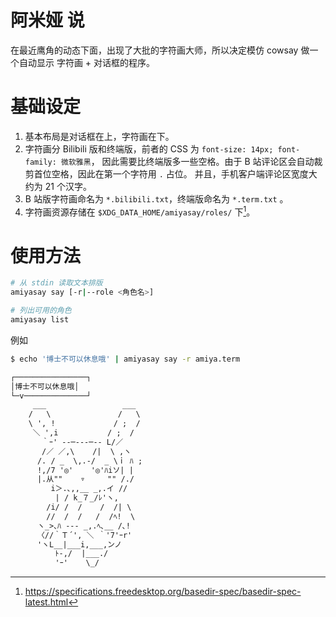 # 阿米娅 说

在最近鹰角的动态下面，出现了大批的字符画大师，所以决定模仿 cowsay 做一个自动显示
字符画 + 对话框的程序。

# 基础设定

1. 基本布局是对话框在上，字符画在下。
2. 字符画分 Bilibili 版和终端版，前者的 CSS 为 `font-size: 14px; font-family: 微软雅黑`，
    因此需要比终端版多一些空格。由于 B 站评论区会自动裁剪首位空格，因此在第一个字符用 `.` 占位。
    并且，手机客户端评论区宽度大约为 21 个汉字。
3. B 站版字符画命名为 `*.bilibili.txt`，终端版命名为 `*.term.txt` 。
4. 字符画资源存储在 `$XDG_DATA_HOME/amiyasay/roles/` 下[^1]。

[^1]: https://specifications.freedesktop.org/basedir-spec/basedir-spec-latest.html

# 使用方法

```sh
# 从 stdin 读取文本排版
amiyasay say [-r|--role <角色名>]
```

```sh
# 列出可用的角色
amiyasay list
```

例如

```sh
$ echo '博士不可以休息哦' | amiyasay say -r amiya.term
```

```txt
┌────────────────┐
│博士不可以休息哦│
└─v──────────────┘
     ___                 ___
    /   \               /   \
    \ ', !             / ;  /
     ＼ ',i           / ;  /
       ｀ｰ' --─‐‐‐─-- L/／
       /／ ／,\    /|  \ ,ヽ
      /. / _  \,.-/  _ \ｉ ﾊ ;
      !,/7 '◎'    '◎'ﾊiソ| |
      |.从""    ▿     "" /./
         i＞.､,,__ _,.イ //
          | / k_７_/ﾚ'ヽ,
        /i/ /  /    /  /| \
        //  /  /   /  /ﾍ!  \
      ヽ_>､ﾊ --- _,.ﾍ､__ /､!
      〈//｀Ｔ´', ＼ ｀'7'ｰr'
      'ヽL__|___i,___,ンノ
          ﾄ-,/  |___./
          'ｰ'    \_/
```